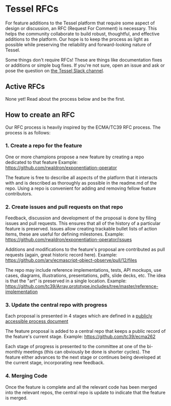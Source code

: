 # Tessel RFCs

For feature additions to the Tessel platform that require some aspect of design or discussion, an RFC (Request For Comment) is necessary. This helps the community collaborate to build robust, thoughtful, and effective additions to the platform. Our hope is to keep the process as light as possible while preserving the reliability and forward-looking nature of Tessel.

Some things don't require RFCs! These are things like documentation fixes or additions or simple bug fixes. If you're not sure, open an issue and ask or pose the question on [the Tessel Slack channel](tessel-slack.herokuapp.com).

## Active RFCs
None yet! Read about the process below and be the first.

## How to create an RFC
Our RFC process is heavily inspired by the ECMA/TC39 RFC process. The process is as follows:

### 1. Create a repo for the feature
One or more champions propose a new feature by creating a repo dedicated to that feature
Example: https://github.com/rwaldron/exponentiation-operator

The feature is free to describe all aspects of the platform that it interacts with and is described as thoroughly as possible in the readme.md of the repo. Using a repo is convenient for adding and removing fellow feature contributors.

### 2. Create issues and pull requests on that repo
Feedback, discussion and development of the proposal is done by filing issues and pull requests. This ensures that all of the history of a particular feature is preserved. Issues allow creating trackable bullet lists of action items, these are useful for defining milestones.
Example: https://github.com/rwaldron/exponentiation-operator/issues

Additions and modifications to the feature's proposal are contributed as pull requests (again, great historic record here).
Example: https://github.com/arv/ecmascript-object-observe/pull/12/files

The repo may include reference implementations, tests, API mockups, use cases, diagrams, illustrations, presentations, pdfs, slide decks, etc. The idea is that the "art" is preserved in a single location.
Example: https://github.com/tc39/Array.prototype.includes/tree/master/reference-implementation

### 3. Update the central repo with progress

Each proposal is presented in 4 stages which are defined in a [publicly accessible process document](https://docs.google.com/document/d/1QbEE0BsO4lvl7NFTn5WXWeiEIBfaVUF7Dk0hpPpPDzU/edit)

The feature proposal is added to a central repo that keeps a public record of the feature's current stage.
Example: https://github.com/tc39/ecma262

Each stage of progress is presented to the committee at one of the bi-monthly meetings (this can obviously be done is shorter cycles). The feature either advances to the next stage or continues being developed at the current stage, incorporating new feedback.

### 4. Merging Code
Once the feature is complete and all the relevant code has been merged into the relevant repos, the central repo is update to indicate that the feature is merged.

